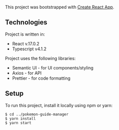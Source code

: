 This project was bootstrapped with [Create React App](https://github.com/facebook/create-react-app).

## Technologies
Project is written in:
* React v.17.0.2
* Typescript v4.1.2

Project uses the following libraries:
* Semantic UI - for UI components/styling
* Axios - for API
* Prettier - for code formatting

## Setup
To run this project, install it locally using npm or yarn:

```
$ cd ../pokemon-guide-manager
$ yarn install
$ yarn start
```
